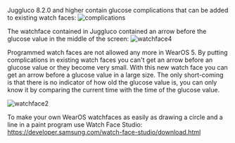 Juggluco 8.2.0 and higher contain glucose complications that can be added to existing watch faces:
![complications](https://www.juggluco.nl/Juggluco/complications.png)

The watchface contained in Juggluco contained an arrow before the glucose value in the middle of the screen:
![watchface4](https://www.juggluco.nl/JugglucoWearOS/watchface3.png)

Programmed watch faces are not allowed any more in WearOS 5. By putting complications in existing watch faces you can't get an arrow before an glucose value or they become very small. With this new watch face you can get an arrow before a glucose value in a large size. The only short-coming is that there is no indicator of how old the glucose value is, you can only know it by comparing the current time with the time of the glucose value.

![watchface2](https://github.com/user-attachments/assets/a15d184d-528b-4063-9bde-ad72b2012b50)

To make your own WearOS watchfaces as easily as drawing a circle and a line in a paint program use Watch Face Studio:
https://developer.samsung.com/watch-face-studio/download.html
